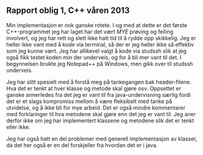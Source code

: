 Rapport oblig 1, C++ våren 2013
---------------------------------------------
Min implementasjon er nok ganske rotete. I og med at dette er det første C++-programmet jeg har laget har
det vært *MYE* prøving og feiling involvert, og jeg har rett og slett ikke hatt tid til å rydde opp skikkelig.
Jeg er heller ikke vant med å kode via terminal, så der er jeg heller ikke så effektiv som jeg kunne vært.
Jeg har allikevel valgt å kode via studssh slik at jeg også fikk testet koden min der underveis, og for å bli
mer vant til det. I begynnelsen brukte jeg Notepad++ på Windows, men gikk over til studssh underveis.

Jeg har slitt spesielt med å forstå meg på tankegangen bak header-filene. Hva det er tenkt at hver klasse og metode
 skal gjøre osv. Oppsettet er ganske annerledes fra det jeg er vant til fra java-undervisning særlig fordi det 
er et slags kompromiss mellom å være fleksibelt med tanke på utvidelse, og å ikke bli for mye arbeid. Det er også 
mindre kommentarer med forklaringer til hva metodene skal gjøre enn det jeg er vant til. Jeg aner derfor ikke om 
jeg har implementert klassene og metodene slik det er tenkt eller ikke.

Jeg har også hatt en del problemer med generell implementasjon av klasser, da det her også er en del forskjeller 
fra hvordan det er i java.
